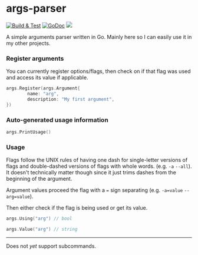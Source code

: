 # args-parser

<p>
        <a href="https://github.com/electrikmilk/args-parser/actions/workflows/go.yml"><img src="https://github.com/electrikmilk/args-parser/actions/workflows/go.yml/badge.svg?branch=main" alt="Build & Test"></a>
    <a href="https://pkg.go.dev/github.com/electrikmilk/args-parser?tab=doc"><img src="https://godoc.org/github.com/golang/gddo?status.svg" alt="GoDoc"></a>
    <a href="https://goreportcard.com/report/github.com/electrikmilk/args-parser"><img src="https://goreportcard.com/badge/github.com/electrikmilk/args-parser"/></a>
</p>

A simple arguments parser written in Go. Mainly here so I can easily use it in my other projects.

### Register arguments

You can currently register options/flags, then check on if that flag was used and access its value if applicable.

```go
args.Register(args.Argument{
        name: "arg",
        description: "My first argument",
})
```

### Auto-generated usage information

```go
args.PrintUsage()
```

### Usage

Flags follow the UNIX rules of having one dash for single-letter versions of flags and double-dashed versions of flags with whole words. (e.g. `-a` `--all`). It doesn't technically matter though since it just trims dashes from the beginning of the argument.

Argument values proceed the flag with a `=` sign separating (e.g. `-a=value` `--arg=value`).

Then either check if the flag is being used or get its value.

```go
args.Using("arg") // bool

args.Value("arg") // string
```

---

Does not _yet_ support subcommands.
